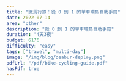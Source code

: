 ```yaml
---
title: "鐵馬行旅：從 0 到 1 的單車環島自助手冊"
date: 2022-07-14
area: "other"
description: "從 0 到 1 的單車環島自助手冊"
duration: "4天3夜"
budget: 6176
difficulty: "easy"
tags: ["travel", "multi-day"]
image: "/img/blog/zeabur-deploy.png"
pdfUrl: "/pdf/bike-cycling-guide.pdf"
hasPdf: true
---
```

